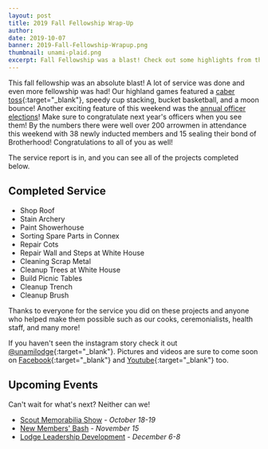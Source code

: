 ```yaml
---
layout: post
title: 2019 Fall Fellowship Wrap-Up
author:
date: 2019-10-07
banner: 2019-Fall-Fellowship-Wrapup.png
thumbnail: unami-plaid.png
excerpt: Fall Fellowship was a blast! Check out some highlights from this past weekend.
---
```


This fall fellowship was an absolute blast! A lot of service was done and even more fellowship was had! Our highland games featured a [caber toss](https://en.wikipedia.org/wiki/Caber_toss){:target="_blank"}, speedy cup stacking, bucket basketball, and a moon bounce! Another exciting feature of this weekend was the [annual officer elections](/news/2020-Lodge-Officers)! Make sure to congratulate next year's officers when you see them! By the numbers there were well over 200 arrowmen in attendance this weekend with 38 newly inducted members and 15 sealing their bond of Brotherhood! Congratulations to all of you as well!

The service report is in, and you can see all of the projects completed below.

## Completed Service
- Shop Roof
- Stain Archery
- Paint Showerhouse
- Sorting Spare Parts in Connex
- Repair Cots
- Repair Wall and Steps at White House
- Cleaning Scrap Metal
- Cleanup Trees at White House
- Build Picnic Tables
- Cleanup Trench
- Cleanup Brush

Thanks to everyone for the service you did on these projects and anyone who helped make them possible such as our cooks, ceremonialists, health staff, and many more!

If you haven't seen the instagram story check it out [@unamilodge](https://instagram.com/unamilodge){:target="_blank"}. Pictures and videos are sure to come soon on [Facebook](https://facebook.com/unamilodge){:target="_blank"} and [Youtube](https://youtube.com/unamilodge){:target="_blank"} too.

## Upcoming Events
Can't wait for what's next? Neither can we!
- [Scout Memorabilia Show](/news/2019-Scout-Memorabilia-Show.html) *- October 18-19*
- [New Members' Bash](/calendar) *- November 15*
- [Lodge Leadership Development](/calendar) *- December 6-8*